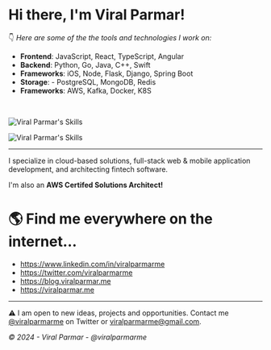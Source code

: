 # Hi there, I'm Viral Parmar!

👇 _Here are some of the the tools and technologies I work on:_

- **Frontend**: JavaScript, React, TypeScript, Angular
- **Backend**: Python, Go, Java, C++, Swift
- **Frameworks**: iOS, Node, Flask, Django, Spring Boot
- **Storage**: - PostgreSQL, MongoDB, Redis
- **Frameworks**: AWS, Kafka, Docker, K8S

&nbsp;

![Viral Parmar's Skills](https://skillicons.dev/icons?i=py,js,go,java,cpp,swift,linux,tailwind,postgres,mongodb,graphql,redis)

![Viral Parmar's Skills](https://skillicons.dev/icons?i=react,angular,github,bootstrap,flask,django,nodejs,spring,kafka,docker,kubernetes,aws)

---

I specialize in cloud-based solutions, full-stack web & mobile application development, and architecting fintech software.

I'm also an **AWS Certifed Solutions Architect!**

# 🌎 Find me everywhere on the internet...

- https://www.linkedin.com/in/viralparmarme
- https://twitter.com/viralparmarme
- https://blog.viralparmar.me
- https://viralparmar.me

---

⚠️ I am open to new ideas, projects and opportunities. Contact me [@viralparmarme](https://twitter.com/viralparmarme) on Twitter or viralparmarme@gmail.com.

_© 2024 - Viral Parmar - @viralparmarme_
